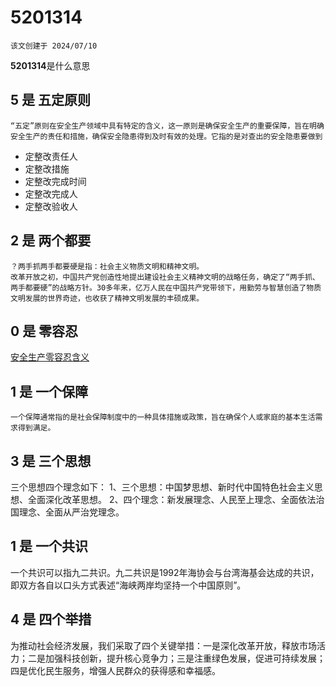 
# 5201314
    该文创建于 2024/07/10

**5201314**是什么意思

## 5 是 五定原则
    “五定”原则在安全生产领域中具有特定的含义，这一原则是确保安全生产的重要保障，旨在明确安全生产的责任和措施，确保安全隐患得到及时有效的处理。它指的是对查出的安全隐患要做到
- 定整改责任人
- 定整改措施
- 定整改完成时间
- 定整改完成人
- 定整改验收人
## 2 是 两个都要
    ？两手抓两手都要硬是指：社会主义物质文明和精神文明。
    改革开放之初，中国共产党创造性地提出建设社会主义精神文明的战略任务，确定了“两手抓、两手都要硬”的战略方针。30多年来，亿万人民在中国共产党带领下，用勤劳与智慧创造了物质文明发展的世界奇迹，也收获了精神文明发展的丰硕成果。
## 0 是 零容忍
[安全生产零容忍含义](https://wenku.baidu.com/view/04b574c21937f111f18583d049649b6649d70905.html?_wkts_=1720618278861)
## 1 是 一个保障
    一个保障通常指的是社会保障制度中的一种具体措施或政策，旨在确保个人或家庭的基本生活需求得到满足。
## 3 是 三个思想
三个思想四个理念如下：
1、三个思想：中国梦思想、新时代中国特色社会主义思想、全面深化改革思想。
2、四个理念：新发展理念、人民至上理念、全面依法治国理念、全面从严治党理念。
## 1 是 一个共识
一个共识可以指九二共识。九二共识是1992年海协会与台湾海基会达成的共识，即双方各自以口头方式表述“海峡两岸均坚持一个中国原则”。
## 4 是 四个举措
为推动社会经济发展，我们采取了四个关键举措：一是深化改革开放，释放市场活力；二是加强科技创新，提升核心竞争力；三是注重绿色发展，促进可持续发展；四是优化民生服务，增强人民群众的获得感和幸福感。